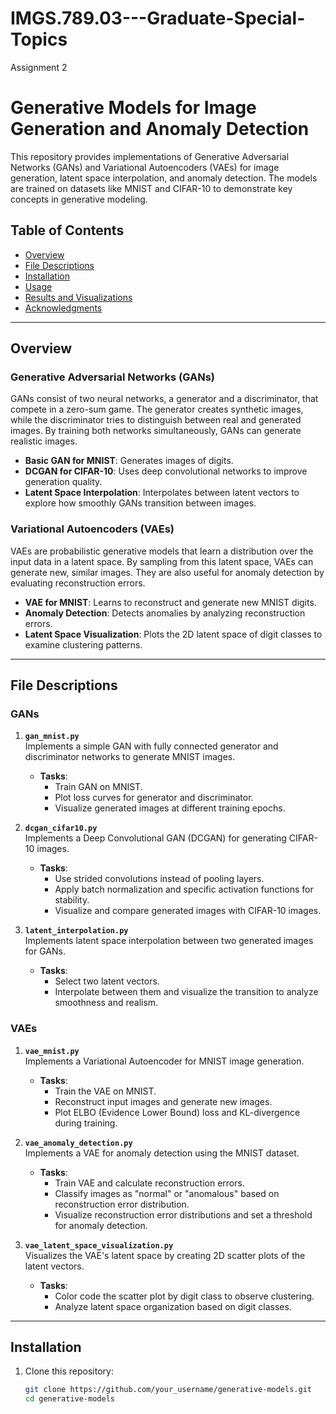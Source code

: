 # IMGS.789.03---Graduate-Special-Topics
Assignment 2
# Generative Models for Image Generation and Anomaly Detection

This repository provides implementations of Generative Adversarial Networks (GANs) and Variational Autoencoders (VAEs) for image generation, latent space interpolation, and anomaly detection. The models are trained on datasets like MNIST and CIFAR-10 to demonstrate key concepts in generative modeling.

## Table of Contents

- [Overview](#overview)
- [File Descriptions](#file-descriptions)
- [Installation](#installation)
- [Usage](#usage)
- [Results and Visualizations](#results-and-visualizations)
- [Acknowledgments](#acknowledgments)

---

## Overview

### Generative Adversarial Networks (GANs)

GANs consist of two neural networks, a generator and a discriminator, that compete in a zero-sum game. The generator creates synthetic images, while the discriminator tries to distinguish between real and generated images. By training both networks simultaneously, GANs can generate realistic images.

- **Basic GAN for MNIST**: Generates images of digits.
- **DCGAN for CIFAR-10**: Uses deep convolutional networks to improve generation quality.
- **Latent Space Interpolation**: Interpolates between latent vectors to explore how smoothly GANs transition between images.

### Variational Autoencoders (VAEs)

VAEs are probabilistic generative models that learn a distribution over the input data in a latent space. By sampling from this latent space, VAEs can generate new, similar images. They are also useful for anomaly detection by evaluating reconstruction errors.

- **VAE for MNIST**: Learns to reconstruct and generate new MNIST digits.
- **Anomaly Detection**: Detects anomalies by analyzing reconstruction errors.
- **Latent Space Visualization**: Plots the 2D latent space of digit classes to examine clustering patterns.

---

## File Descriptions

### GANs

1. **`gan_mnist.py`**  
   Implements a simple GAN with fully connected generator and discriminator networks to generate MNIST images.
   - **Tasks**:
     - Train GAN on MNIST.
     - Plot loss curves for generator and discriminator.
     - Visualize generated images at different training epochs.

2. **`dcgan_cifar10.py`**  
   Implements a Deep Convolutional GAN (DCGAN) for generating CIFAR-10 images.
   - **Tasks**:
     - Use strided convolutions instead of pooling layers.
     - Apply batch normalization and specific activation functions for stability.
     - Visualize and compare generated images with CIFAR-10 images.

3. **`latent_interpolation.py`**  
   Implements latent space interpolation between two generated images for GANs.
   - **Tasks**:
     - Select two latent vectors.
     - Interpolate between them and visualize the transition to analyze smoothness and realism.

### VAEs

1. **`vae_mnist.py`**  
   Implements a Variational Autoencoder for MNIST image generation.
   - **Tasks**:
     - Train the VAE on MNIST.
     - Reconstruct input images and generate new images.
     - Plot ELBO (Evidence Lower Bound) loss and KL-divergence during training.

2. **`vae_anomaly_detection.py`**  
   Implements a VAE for anomaly detection using the MNIST dataset.
   - **Tasks**:
     - Train VAE and calculate reconstruction errors.
     - Classify images as "normal" or "anomalous" based on reconstruction error distribution.
     - Visualize reconstruction error distributions and set a threshold for anomaly detection.

3. **`vae_latent_space_visualization.py`**  
   Visualizes the VAE's latent space by creating 2D scatter plots of the latent vectors.
   - **Tasks**:
     - Color code the scatter plot by digit class to observe clustering.
     - Analyze latent space organization based on digit classes.

---

## Installation

1. Clone this repository:
   ```bash
   git clone https://github.com/your_username/generative-models.git
   cd generative-models
